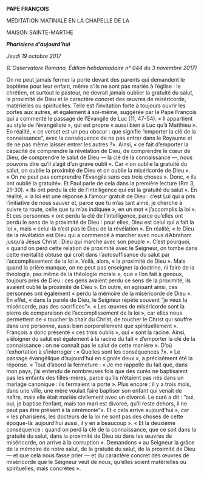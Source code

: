 **PAPE FRANÇOIS**

MÉDITATION MATINALE EN LA CHAPELLE DE LA

MAISON SAINTE-MARTHE

***Pharisiens d’aujourd’hui***

*Jeudi 19 octobre 2017*

*(L'Osservatore Romano, Édition hebdomadaire n° 044 du 3 novembre 2017)*

On ne peut jamais fermer la porte devant des parents qui demandent le baptême pour leur enfant, même s’ils ne sont pas mariés à l’église : le chrétien, et surtout le pasteur, ne devrait jamais oublier la gratuité du salut, la proximité de Dieu et le caractère concret des œuvres de miséricorde, matérielles ou spirituelles. Telle est l’invitation forte à toujours ouvrir les portes aux autres, et également à soi-même, suggérée par le Pape François qui a commenté le passage de l’Evangile de Luc (11, 47-54). « Il appartient au style de l’évangéliste », qui est propre « aussi bien à Luc qu’à Matthieu ». En réalité, « ce verset est un peu obscur : que signifie “emporter la clé de la connaissance”, avec la conséquence de ne pas entrer dans le Royaume et de ne pas même laisser entrer les autres ?». Ainsi, « ce fait d’emporter la capacité de comprendre la révélation de Dieu, de comprendre le cœur de Dieu, de comprendre le salut de Dieu — la clé de la connaissance —, nous pouvons dire qu’il s’agit d’un grave oubli ». Car « on oublie la gratuité du salut, on oublie la proximité de Dieu et on oublie la miséricorde de Dieu ». « On ne peut pas comprendre l’Evangile sans ces trois choses ». Donc, « ils ont oublié la gratuité». Et Paul parle de cela dans la première lecture (Rm 3, 21-30). « Ils ont perdu la clé de l’intelligence qui est la gratuité du salut ». En réalité, « la loi est une réponse à l’amour gratuit de Dieu : c’est Lui qui a pris l’initiative de nous sauver et, parce que tu m’as tant aimé, je cherche à suivre ta route, celle que tu m’as indiquée », en un mot « j’accomplis la loi ». Et ces personnes « ont perdu la clé de l’intelligence, parce qu’elles ont perdu le sens de la proximité de Dieu : pour elles, Dieu est celui qui a fait la loi », mais « celui-là n’est pas le Dieu de la révélation ». En réalité, « le Dieu de la révélation est Dieu qui a commencé à marcher avec nous d’Abraham jusqu’à Jésus Christ : Dieu qui marche avec son peuple ». C’est pourquoi, « quand on perd cette relation de proximité avec le Seigneur, on tombe dans cette mentalité obtuse qui croit dans l’autosuffisance du salut par l’accomplissement de la loi ». Voilà, alors, « la proximité de Dieu ». Mais quand la prière manque, on ne peut pas enseigner la doctrine, ni faire de la théologie, pas même de la théologie morale », que « l’on fait à genoux, toujours près de Dieu : ces gens avaient perdu ce sens de la proximité, ils avaient oublié la proximité de Dieu ». En outre, en agissant ainsi, ces personnes ont également « perdu la mémoire de la miséricorde de Dieu ». En effet, « dans la parole de Dieu, le Seigneur répète souvent “je veux la miséricorde, pas des sacrifices”». « Les œuvres de miséricorde sont la pierre de comparaison de l’accomplissement de la loi », car elles nous permettent de « toucher la chair du Christ, de toucher le Christ qui souffre dans une personne, aussi bien corporellement que spirituellement ». François a donc présenté « ces trois oublis », qui « sont la racine. Ainsi, s’éloigner du salut est également à la racine du fait « d’emporter la clé de la connaissance : on ne connaît pas le salut de cette manière ». D’où l’exhortation à s’interroger : « Quelles sont les conséquences ?». « Le passage évangélique d’aujourd’hui en signale deux », a précisément été la réponse. « Tout d’abord la fermeture : « Je me rappelle du fait que, dans mon pays, j’ai entendu de nombreuses fois que des curés ne baptisaient pas les enfants des filles-mères, parce qu’ils n’étaient pas nés dans un mariage canonique : ils fermaient la porte ». Plus encore : il y a trois mois, dans une ville, une mère voulait faire baptiser son enfant qui venait de naître, mais elle était mariée civilement avec un divorcé. Le curé a dit : “oui, oui, je baptise l’enfant, mais ton mari est divorcé, qu’il reste dehors, il ne peut pas être présent à la cérémonie”». Et « cela arrive aujourd’hui », car « les pharisiens, les docteurs de la loi ne sont pas des choses de cette époque-là: aujourd’hui aussi, il y en a beaucoup ». « Et la deuxième conséquence : quand on perd la clé de la connaissance, que ce soit dans la gratuité du salut, dans la proximité de Dieu ou dans les œuvres de miséricorde, on arrive à la corruption ». Demandons « au Seigneur la grâce de la mémoire de notre salut, de la gratuité du salut, de la proximité de Dieu — et que cela nous fasse prier — et du caractère concret des œuvres de miséricorde que le Seigneur veut de nous, qu’elles soient matérielles ou spirituelles, mais concrètes ».